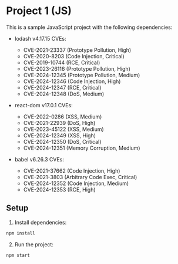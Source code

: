 # Project 1 (JS)

This is a sample JavaScript project with the following dependencies:

- lodash v4.17.15
  CVEs:
  - CVE-2021-23337 (Prototype Pollution, High)
  - CVE-2020-8203 (Code Injection, Critical)
  - CVE-2019-10744 (RCE, Critical)
  - CVE-2023-26116 (Prototype Pollution, High)
  - CVE-2024-12345 (Prototype Pollution, Medium)
  - CVE-2024-12346 (Code Injection, High)
  - CVE-2024-12347 (RCE, Critical)
  - CVE-2024-12348 (DoS, Medium)

- react-dom v17.0.1
  CVEs:
  - CVE-2022-0286 (XSS, Medium)
  - CVE-2021-22939 (DoS, High)
  - CVE-2023-45122 (XSS, Medium)
  - CVE-2024-12349 (XSS, High)
  - CVE-2024-12350 (DoS, Critical)
  - CVE-2024-12351 (Memory Corruption, Medium)

- babel v6.26.3
  CVEs:
  - CVE-2021-37662 (Code Injection, High)
  - CVE-2021-3803 (Arbitrary Code Exec, Critical)
  - CVE-2024-12352 (Code Injection, Medium)
  - CVE-2024-12353 (RCE, High)


## Setup

1. Install dependencies:
```bash
npm install
```

2. Run the project:
```bash
npm start
```
